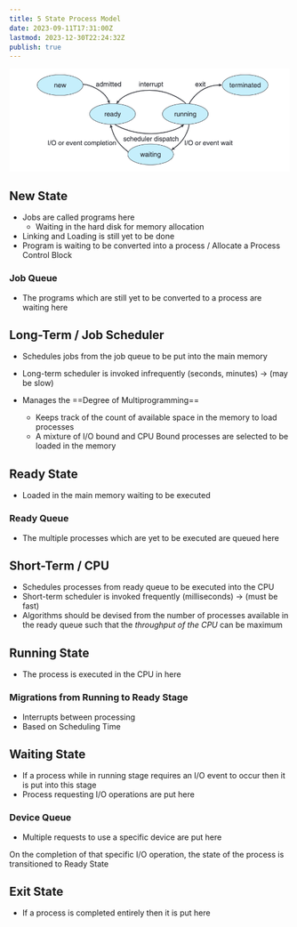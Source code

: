 ```yaml
---
title: 5 State Process Model
date: 2023-09-11T17:31:00Z
lastmod: 2023-12-30T22:24:32Z
publish: true
---
```


​![5 State Process Model](../_old-attachments/5%20State%20Process%20Model.png)​

## New State

- Jobs are called programs here
  - Waiting in the hard disk for memory allocation
- Linking and Loading is still yet to be done
- Program is waiting to be converted into a process / Allocate a Process Control Block

### Job Queue

* The programs which are still yet to be converted to a process are waiting here

## Long-Term / Job Scheduler

* Schedules jobs from the job queue to be put into the main memory
* Long-term scheduler is invoked infrequently (seconds, minutes) -> (may be slow)
* Manages the ==Degree of Multiprogramming==

  * Keeps track of the count of available space in the memory to load processes
  * A mixture of I/O bound and CPU Bound processes are selected to be loaded in the memory

## Ready State

- Loaded in the main memory waiting to be executed

### Ready Queue

* The multiple processes which are yet to be executed are queued here

## Short-Term / CPU

* Schedules processes from ready queue to be executed into the CPU
* Short-term scheduler is invoked frequently (milliseconds) -> (must be fast)
* Algorithms should be devised from the number of processes available in the ready queue such that the *throughput of the CPU* can be maximum

## Running State

- The process is executed in the CPU in here

### Migrations from Running to Ready Stage

* Interrupts between processing
* Based on Scheduling Time

## Waiting State

- If a process while in running stage requires an I/O event to occur then it is put into this stage
- Process requesting I/O operations are put here

### Device Queue

- Multiple requests to use a specific device are put here

On the completion of that specific I/O operation, the state of the process is transitioned to Ready State

## Exit State

* If a process is completed entirely then it is put here

